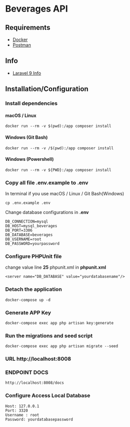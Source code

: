 # Beverages API

## Requirements

- [Docker](https://www.docker.com/products/docker-desktop)
- [Postman](https://www.postman.com/downloads/)

## Info

- [Laravel 9 Info](https://laravel.com/docs/9.x)

## Installation/Configuration

### Install dependencies

#### macOS / Linux

```
docker run --rm -v $(pwd):/app composer install
```

#### Windows (Git Bash)

```
docker run --rm -v /$(pwd):/app composer install
```

#### Windows (Powershell)

```
docker run --rm -v ${PWD}:/app composer install
```

### Copy all file .env.example to .env

In terminal if you use macOS / Linux / Git Bash(Windows)

```
cp .env.example .env
```

Change database configurations in **.env**

```
DB_CONNECTION=mysql
DB_HOST=mysql_beverages
DB_PORT=3306
DB_DATABASE=beverages
DB_USERNAME=root
DB_PASSWORD=yourpassword
```
### Configure PHPUnit file

change value line **25** phpunit.xml in **phpunit.xml**

```
<server name="DB_DATABASE" value="yourdatabasename"/>
```

### Detach the application

```
docker-compose up -d
```

### Generate APP Key

```
docker-compose exec app php artisan key:generate
```

### Run the migrations and seed script

```
docker-compose exec app php artisan migrate --seed
```

### URL http://localhost:8008

### ENDPOINT DOCS
```
http://localhost:8008/docs
```

### Configure Access Local Database

```
Host: 127.0.0.1
Port: 3320
Username : root
Password: yourdatabasepassword
```
